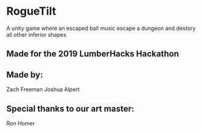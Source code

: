 # RogueTilt
A unity game where an escaped ball music escape a dungeon and destory all other inferior shapes

## Made for the 2019 LumberHacks Hackathon

## Made by:
Zach Freeman
Joshua Alpert

## Special thanks to our art master:
Ron Homer
